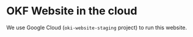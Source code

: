 # OKF Website in the cloud

We use Google Cloud (`oki-website-staging` project) to run this website.  
